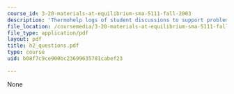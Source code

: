 ```yaml
---
course_id: 3-20-materials-at-equilibrium-sma-5111-fall-2003
description: 'Thermohelp logs of student discussions to support problem sets: Transformations.'
file_location: /coursemedia/3-20-materials-at-equilibrium-sma-5111-fall-2003/b08f7c9ce900bc23699635781cabef23_h2_questions.pdf
file_type: application/pdf
layout: pdf
title: h2_questions.pdf
type: course
uid: b08f7c9ce900bc23699635781cabef23

---
```

None